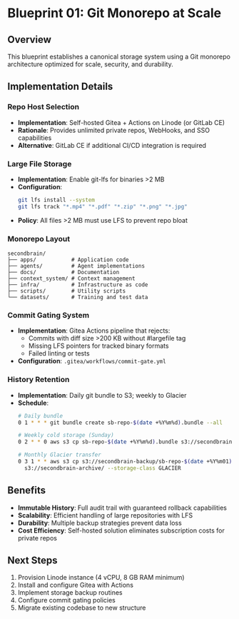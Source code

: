 # Blueprint 01: Git Monorepo at Scale

## Overview
This blueprint establishes a canonical storage system using a Git monorepo architecture optimized for scale, security, and durability.

## Implementation Details

### Repo Host Selection
- **Implementation**: Self-hosted Gitea + Actions on Linode (or GitLab CE)
- **Rationale**: Provides unlimited private repos, WebHooks, and SSO capabilities
- **Alternative**: GitLab CE if additional CI/CD integration is required

### Large File Storage
- **Implementation**: Enable git-lfs for binaries >2 MB
- **Configuration**:
  ```bash
  git lfs install --system
  git lfs track "*.mp4" "*.pdf" "*.zip" "*.png" "*.jpg"
  ```
- **Policy**: All files >2 MB must use LFS to prevent repo bloat

### Monorepo Layout
```
secondbrain/
├── apps/           # Application code
├── agents/         # Agent implementations
├── docs/           # Documentation
├── context_system/ # Context management
├── infra/          # Infrastructure as code
├── scripts/        # Utility scripts
└── datasets/       # Training and test data
```

### Commit Gating System
- **Implementation**: Gitea Actions pipeline that rejects:
  - Commits with diff size >200 KB without #largefile tag
  - Missing LFS pointers for tracked binary formats
  - Failed linting or tests
- **Configuration**: `.gitea/workflows/commit-gate.yml`

### History Retention
- **Implementation**: Daily git bundle to S3; weekly to Glacier
- **Schedule**:
  ```bash
  # Daily bundle
  0 1 * * * git bundle create sb-repo-$(date +%Y%m%d).bundle --all
  
  # Weekly cold storage (Sunday)
  0 2 * * 0 aws s3 cp sb-repo-$(date +%Y%m%d).bundle s3://secondbrain-backup/
  
  # Monthly Glacier transfer
  0 3 1 * * aws s3 cp s3://secondbrain-backup/sb-repo-$(date +%Y%m01).bundle \
    s3://secondbrain-archive/ --storage-class GLACIER
  ```

## Benefits
- **Immutable History**: Full audit trail with guaranteed rollback capabilities
- **Scalability**: Efficient handling of large repositories with LFS
- **Durability**: Multiple backup strategies prevent data loss
- **Cost Efficiency**: Self-hosted solution eliminates subscription costs for private repos

## Next Steps
1. Provision Linode instance (4 vCPU, 8 GB RAM minimum)
2. Install and configure Gitea with Actions
3. Implement storage backup routines
4. Configure commit gating policies
5. Migrate existing codebase to new structure

<!-- BP-01_GIT_MONOREPO v1.0 SHA:ab12def3 -->